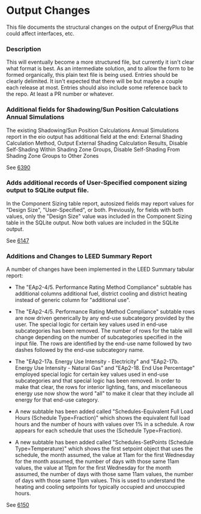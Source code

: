 Output Changes
==============

This file documents the structural changes on the output of EnergyPlus that could affect interfaces, etc.

### Description

This will eventually become a more structured file, but currently it isn't clear what format is best. As an intermediate solution, and to allow the form to be formed organically, this plain text file is being used. Entries should be clearly delimited.  It isn't expected that there will be but maybe a couple each release at most. Entries should also include some reference back to the repo.  At least a PR number or whatever.

### Additional fields for Shadowing/Sun Position Calculations Annual Simulations

The existing Shadowing/Sun Position Calculations Annual Simulations report in the eio output has additional field at the end:
External Shading Calculation Method, Output External Shading Calculation Results, Disable Self-Shading Within Shading Zone Groups, Disable Self-Shading From Shading Zone Groups to Other Zones

See [6390](https://github.com/NREL/EnergyPlus/pull/6390)

### Adds additional records of User-Specified component sizing output to SQLite output file. 

In the Component Sizing table report, autosized fields may report values for "Design Size", "User-Specified", or both.  Previously, for fields with both values, only the "Design Size" value was included in the Component Sizing table in the SQLite output.  Now both values are included in the SQLite output.

See [6147](https://github.com/NREL/EnergyPlus/pull/6147)

### Additions and Changes to LEED Summary Report 

A number of changes have been implemented in the LEED Summary tabular report:

- The "EAp2-4/5. Performance Rating Method Compliance" subtable has additional columns additional fuel, district cooling and district heating instead of generic column for "additional use".

- The "EAp2-4/5. Performance Rating Method Compliance" subtable rows are now driven generically by any end-use subcategory provided by the user. The special logic for certain key values used in end-use subcategories has been removed. The number of rows for the table will change depending on the number of subcategories specified in the input file. The rows are identified by the end-use name followed by two dashes followed by the end-use subcategory name.

- The "EAp2-17a. Energy Use Intensity - Electricity" and "EAp2-17b. Energy Use Intensity - Natural Gas" and "EAp2-18. End Use Percentage" employed special logic for certain key values used in end-use subcategories and that special logic has been removed. In order to make that clear, the rows for interior lighting, fans, and miscellaneous energy use now show the word "all" to make it clear that they include all energy for that end-use category.

- A new subtable has been added called "Schedules-Equivalent Full Load Hours (Schedule Type=Fraction)" which shows the equivalent full load hours and the number of hours with values over 1% in a schedule. A row appears for each schedule that uses the (Schedule Type=Fraction).

- A new subtable has been added called "Schedules-SetPoints (Schedule Type=Temperature)" which shows the first setpoint object that uses the schedule, the month assumed, the value at 11am for the first Wednesday for the month assumed, the number of days with those same 11am values, the value at 11pm for the first Wednesday for the month assumed, the number of days with those same 11am values, the number of days with those same 11pm values. This is used to understand the heating and cooling setpoints for typically occupied and unoccupied hours.



See [6150](https://github.com/NREL/EnergyPlus/pull/6150)


